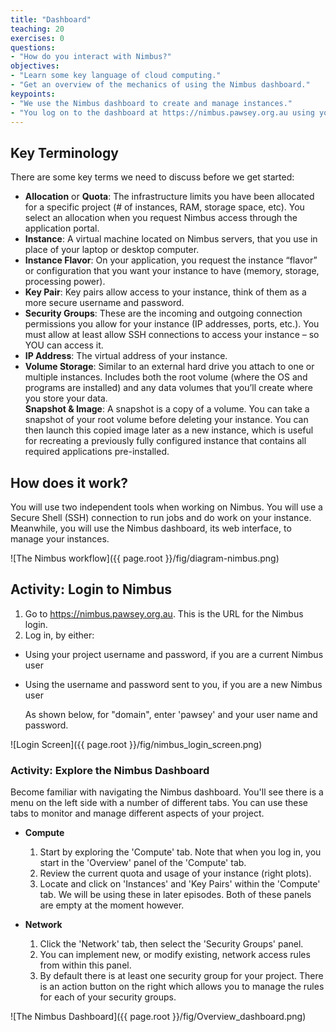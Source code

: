 ```yaml
---
title: "Dashboard"
teaching: 20
exercises: 0
questions:
- "How do you interact with Nimbus?"
objectives:
- "Learn some key language of cloud computing."
- "Get an overview of the mechanics of using the Nimbus dashboard."
keypoints:
- "We use the Nimbus dashboard to create and manage instances."
- "You log on to the dashboard at https://nimbus.pawsey.org.au using your project username and password."
---
```


## Key Terminology

There are some key terms we need to discuss before we get started:

* **Allocation** or **Quota**:
    The infrastructure limits you have been allocated for a specific project (# of instances, RAM, storage space, etc). You select an allocation when you request Nimbus access through the application portal.  
* **Instance**:
    A virtual machine located on Nimbus servers, that you use in place of your laptop or desktop computer.
* **Instance Flavor**:
    On your application, you request the instance “flavor” or configuration that you want your instance to have (memory, storage, processing power).
* **Key Pair**:
    Key pairs allow access to your instance, think of them as a more secure username and password.
* **Security Groups**:
    These are the incoming and outgoing connection permissions you allow for your instance (IP addresses, ports, etc.).
    You must allow at least allow SSH connections to access your instance – so YOU can access it.
* **IP Address**:
    The virtual address of your instance.
* **Volume Storage**:
    Similar to an external hard drive you attach to one or multiple instances. Includes both the root volume (where the OS and programs are installed) and any data volumes that you’ll create where you store your data.  
    **Snapshot & Image**:
    A snapshot is a copy of a volume. You can take a snapshot of your root volume before deleting your instance. You can then launch this copied image later as a new instance, which is useful for recreating a previously fully configured instance that contains all required applications pre-installed.


## How does it work?

You will use two independent tools when working on Nimbus.  You will use a Secure Shell (SSH) connection to run jobs and do work on your instance.  Meanwhile, you will use the Nimbus dashboard, its web interface, to manage your instances.

![The Nimbus workflow]({{ page.root }}/fig/diagram-nimbus.png)

## Activity: Login to Nimbus

1.	Go to https://nimbus.pawsey.org.au. This is the URL for the Nimbus login.
2.	Log in, by either:
* Using your project username and password, if you are a current Nimbus user
* Using the username and password sent to you, if you are a new Nimbus user

    As shown below, for "domain", enter 'pawsey' and your user name and password.

![Login Screen]({{ page.root }}/fig/nimbus_login_screen.png)


### Activity: Explore the Nimbus Dashboard
Become familiar with navigating the Nimbus dashboard. You'll see there is a menu on the left side with a number of different tabs. You can use these tabs to monitor and manage different aspects of your project.
* **Compute**
    1. Start by exploring the 'Compute' tab. Note that when you log in, you start in the 'Overview' panel of the 'Compute' tab.
    2. Review the current quota and usage of your instance (right plots).
    3. Locate and click on 'Instances' and 'Key Pairs' within the 'Compute' tab. We will be using these in later episodes. Both of these panels are empty at the moment however.


* **Network**
    1. Click the 'Network' tab, then select the 'Security Groups' panel.
    2. You can implement new, or modify existing, network access rules from within this panel.  
    3. By default there is at least one security group for your project. There is an action button on the right which allows you to manage the rules for each of your security groups.

![The Nimbus Dashboard]({{ page.root }}/fig/Overview_dashboard.png)
